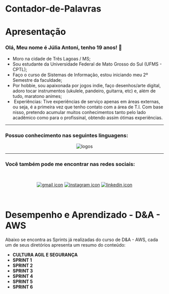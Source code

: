 # Contador-de-Palavras

# Apresentação

### Olá, Meu nome é **Júlia Antoni**, tenho 19 anos! 👋 <img >
+  Moro na cidade de Três Lagoas / MS;
+  Sou estudante da Universidade Federal de Mato Grosso do Sul (UFMS - CPTL);
+  Faço o curso de Sistemas de Informação, estou iniciando meu 2º Semestre da faculdade;
+  Por hobbie, sou apaixonada por jogos indie, faço desenhos/arte digital, adoro tocar instrumentos (ukulele, pandeiro, guitarra, etc) e, além de tudo, maratono animes;
+ ️ Experiências: Tive experiências de serviço apenas em áreas externas, ou seja, é a primeira vez que tenho contato com a área de T.I. Com base nisso, pretendo acumular muitos conhecimentos tanto pelo lado acadêmico como para o profissinal, obtendo assim ótimas experiências.

---

### Possuo conhecimento nas seguintes linguagens:

<div align="center">

![logos](Images_Readme/logos.png)

</div>

---

### Você também pode me encontrar nas redes sociais: 
&nbsp;

<div align="center">

[![gmail icon](Images_Readme/gmail.png)](mailto:juliaantonisaab@gmail.com)
[![instagram icon](Images_Readme/instagram.png)](https://www.instagram.com/juliaantonii/)
[![linkedin icon](Images_Readme/linkedin.png)](https://www.linkedin.com/in/j%C3%BAlia-antoni/)

</div>

&nbsp;

# Desempenho e Aprendizado - D&A - AWS
Abaixo se encontra as Sprints já realizadas do curso de D&A - AWS, cada um de seus diretórios apresenta um resumo do conteúdo:

+ **CULTURA AGIL E SEGURANÇA**
+ **SPRINT 1**
+ **SPRINT 2**
+ **SPRINT 3**
+ **SPRINT 4**
+ **SPRINT 5**
+ **SPRINT 6**
